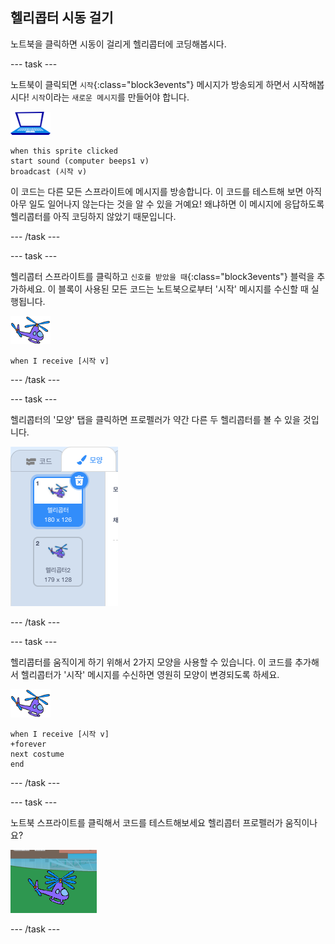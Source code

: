 ## 헬리콥터 시동 걸기

노트북을 클릭하면 시동이 걸리게 헬리콥터에 코딩해봅시다.

--- task ---

노트북이 클릭되면 `시작`{:class="block3events"} 메시지가 방송되게 하면서 시작해봅시다! `시작`이라는 `새로운 메시지`를 만들어야 합니다.

![노트북 스프라이트](images/laptop-sprite.png)

```blocks3
when this sprite clicked
start sound (computer beeps1 v)
broadcast (시작 v)
```

이 코드는 다른 모든 스프라이트에 메시지를 방송합니다. 이 코드를 테스트해 보면 아직 아무 일도 일어나지 않는다는 것을 알 수 있을 거예요! 왜냐하면 이 메시지에 응답하도록 헬리콥터를 아직 코딩하지 않았기 때문입니다.

--- /task ---

--- task ---

헬리콥터 스프라이트를 클릭하고 `신호를 받았을 때`{:class="block3events"} 블럭을 추가하세요. 이 블록이 사용된 모든 코드는 노트북으로부터 '시작' 메시지를 수신할 때 실행됩니다.

![헬리콥터 스프라이트](images/helicopter-sprite.png)

```blocks3
when I receive [시작 v]
```

--- /task ---

--- task ---

헬리콥터의 '모양' 탭을 클릭하면 프로펠러가 약간 다른 두 헬리콥터를 볼 수 있을 것입니다.

![헬리콥터 모양](images/toys-helicopter-costumes.png)

--- /task ---

--- task ---

헬리콥터를 움직이게 하기 위해서 2가지 모양을 사용할 수 있습니다. 이 코드를 추가해서 헬리콥터가 '시작' 메시지를 수신하면 영원히 모양이 변경되도록 하세요.

![헬리콥터 스프라이트](images/helicopter-sprite.png)

```blocks3
when I receive [시작 v]
+forever
next costume
end
```

--- /task ---

--- task ---

노트북 스프라이트를 클릭해서 코드를 테스트해보세요 헬리콥터 프로펠러가 움직이나요?

![움직이는 헬리콥터 날개](images/toys-helicopter-animation-test.png)

--- /task ---
